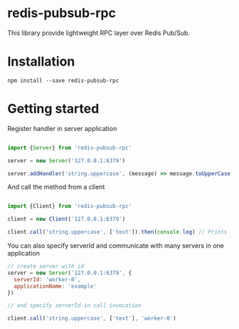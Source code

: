 # redis-pubsub-rpc

This library provide lightweight RPC layer over Redis Pub/Sub.

# Installation

```
npm install --save redis-pubsub-rpc
```

# Getting started

Register handler in server application

```javascript

import {Server} from 'redis-pubsub-rpc'

server = new Server('127.0.0.1:6379')

server.addHandler('string.uppercase', (message) => message.toUpperCase())

```

And call the method from a client

```javascript

import {Client} from 'redis-pubsub-rpc'

client = new Client('127.0.0.1:6379')

client.call('string.uppercase', ['text']).then(console.log) // Prints 'TEXT'

```

You can also specify serverId and communicate with many servers in one application

```javascript
// create server with id
server = new Server('127.0.0.1:6379', {
  serverId: 'worker-0',
  applicationName: 'example'
})

// and specify serverId in call invocation

client.call('string.uppercase', ['text'], 'worker-0')

```



